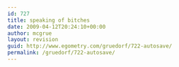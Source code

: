 ```yaml
---
id: 727
title: speaking of bitches
date: 2009-04-12T20:24:10+00:00
author: mcgrue
layout: revision
guid: http://www.egometry.com/gruedorf/722-autosave/
permalink: /gruedorf/722-autosave/
---
```

